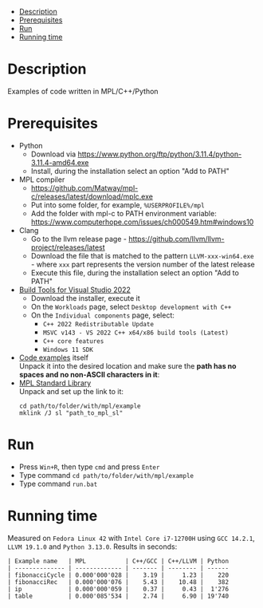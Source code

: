 - [Description](#description)
- [Prerequisites](#prerequisites)
- [Run](#run)
- [Running time](#running-time)

# Description

Examples of code written in MPL/C++/Python

# Prerequisites
* Python
  * Download via https://www.python.org/ftp/python/3.11.4/python-3.11.4-amd64.exe
  * Install, during the installation select an option "Add to PATH"
* MPL compiler
  * https://github.com/Matway/mpl-c/releases/latest/download/mplc.exe
  * Put into some folder, for example, `%USERPROFILE%/mpl`
  * Add the folder with mpl-c to PATH environment variable: https://www.computerhope.com/issues/ch000549.htm#windows10
* Clang
  * Go to the llvm release page - https://github.com/llvm/llvm-project/releases/latest
  * Download the file that is matched to the pattern `LLVM-xxx-win64.exe` - where `xxx` part represents the version number of the latest release
  * Execute this file, during the installation select an option "Add to PATH"
* [Build Tools for Visual Studio 2022](https://aka.ms/vs/17/release/vs_BuildTools.exe)
  * Download the installer, execute it
  * On the `Workloads` page, select `Desktop development with C++`
  * On the `Individual components` page, select:
    * `C++ 2022 Redistributable Update`
    * `MSVC v143 - VS 2022 C++ x64/x86 build tools (Latest)`
    * `C++ core features`
    * `Windows 11 SDK`
* [Code examples](https://github.com/Matway/mpl-examples/archive/refs/heads/master.zip) itself  
  Unpack it into the desired location and make sure the **path has no spaces and no non-ASCII characters in it**:
* [MPL Standard Library](https://github.com/Matway/mpl-sl/archive/refs/heads/master.zip)  
  Unpack and set up the link to it:
  ```
  cd path/to/folder/with/mpl/example
  mklink /J sl "path_to_mpl_sl"
  ```

# Run
* Press `Win+R`, then type `cmd` and press `Enter`
* Type command `cd path/to/folder/with/mpl/example`
* Type command `run.bat`

# Running time

Measured on `Fedora Linux 42` with `Intel Core i7-12700H` using `GCC 14.2.1`, `LLVM 19.1.0` and `Python 3.13.0`. Results in seconds:

```
| Example name   | MPL           | C++/GCC | C++/LLVM | Python
| -------------- | ------------- | ------- | -------- | ------
| fibonacciCycle | 0.000'000'028 |    3.19 |     1.23 |    220
| fibonacciRec   | 0.000'000'076 |    5.43 |    10.48 |    382
| ip             | 0.000'000'059 |    0.37 |     0.43 |  1'276
| table          | 0.000'085'534 |    2.74 |     6.90 | 19'740
```
